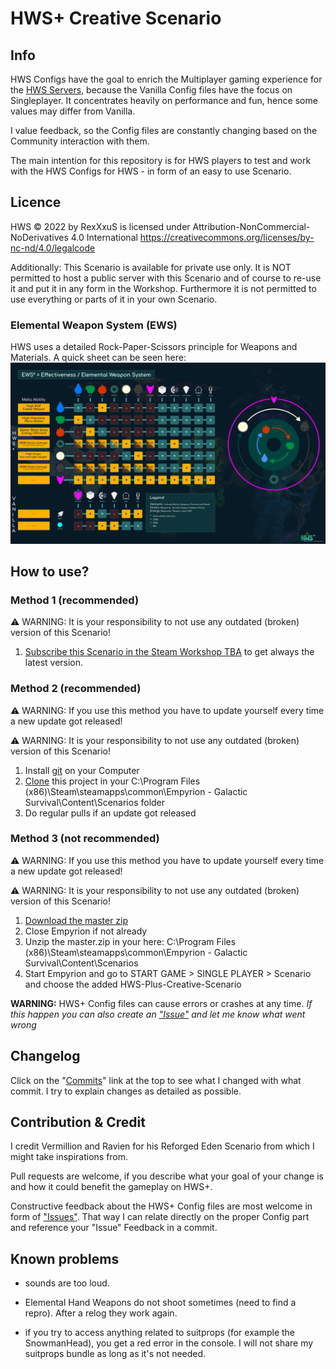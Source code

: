 # HWS+ Creative Scenario

## Info

HWS Configs have the goal to enrich the Multiplayer gaming experience for the [HWS Servers](https://empyrion-homeworld.net), because the Vanilla Config files have the focus on Singleplayer.
It concentrates heavily on performance and fun, hence some values may differ from Vanilla.

I value feedback, so the Config files are constantly changing based on the Community interaction with them.

The main intention for this repository is for HWS players to test and work with the HWS Configs for HWS - in form of an easy to use Scenario.

## Licence
HWS © 2022 by RexXxuS is licensed under Attribution-NonCommercial-NoDerivatives 4.0 International
https://creativecommons.org/licenses/by-nc-nd/4.0/legalcode

Additionally: This Scenario is available for private use only. It is NOT permitted to host a public server with this Scenario and of course to re-use it and put it in any form in the Workshop.
Furthermore it is not permitted to use everything or parts of it in your own Scenario.

### Elemental Weapon System (EWS)
HWS uses a detailed Rock-Paper-Scissors principle for Weapons and Materials. A quick sheet can be seen here:
![HWS-Elemental-Effectiveness](https://github.com/B-iggy/HWS-Plus-Creative-Scenario/blob/main/SharedData/Content/Prefabs/HWS-Elemental-Effectiveness.png?raw=true)


## How to use?

### Method 1 (recommended)
⚠ WARNING: It is your responsibility to not use any outdated (broken) version of this Scenario!

1. [Subscribe this Scenario in the Steam Workshop TBA](#) to get always the latest version.

### Method 2 (recommended)
⚠ WARNING: If you use this method you have to update yourself every time a new update got released!

⚠ WARNING: It is your responsibility to not use any outdated (broken) version of this Scenario!

1. Install [git](https://git-scm.com/downloads) on your Computer
2. [Clone](https://github.com/B-iggy/HWS-Plus-Creative-Scenario.git) this project in your C:\Program Files (x86)\Steam\steamapps\common\Empyrion - Galactic Survival\Content\Scenarios folder
3. Do regular pulls if an update got released

### Method 3 (not recommended)
⚠ WARNING: If you use this method you have to update yourself every time a new update got released!

⚠ WARNING: It is your responsibility to not use any outdated (broken) version of this Scenario!

1. [Download the master zip](https://github.com/B-iggy/HWS-Plus-Creative-Scenario/archive/refs/heads/main.zip)
2. Close Empyrion if not already
3. Unzip the master.zip in your here: C:\Program Files (x86)\Steam\steamapps\common\Empyrion - Galactic Survival\Content\Scenarios
4. Start Empyrion and go to START GAME > SINGLE PLAYER > Scenario and choose the added HWS-Plus-Creative-Scenario

**WARNING:** HWS+ Config files can cause errors or crashes at any time.
*If this happen you can also create an ["Issue"](https://github.com/B-iggy/HWS-Plus-Creative-Scenario/issues) and let me know what went wrong*

## Changelog

Click on the "[Commits](https://github.com/B-iggy/HWS-Plus-Creative-Scenario/commits/main)" link at the top to see what I changed with what commit. I try to explain changes as detailed as possible.

## Contribution & Credit

I credit Vermillion and Ravien for his Reforged Eden Scenario from which I might take inspirations from.

Pull requests are welcome, if you describe what your goal of your change is and how it could benefit the gameplay on HWS+.

Constructive feedback about the HWS+ Config files are most welcome in form of ["Issues"](https://github.com/B-iggy/HWS-Plus-Creative-Scenario/issues). That way I can relate directly on the proper Config part and reference your "Issue" Feedback in a commit.

## Known problems

* sounds are too loud.

* Elemental Hand Weapons do not shoot sometimes (need to find a repro). After a relog they work again.

* if you try to access anything related to suitprops (for example the SnowmanHead), you get a red error in the console. I will not share my suitprops bundle as long as it's not needed.
